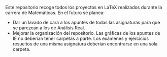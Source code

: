 Este repositorio recoge todos los proyectos en LaTeX realizados durante la carrera de Matemáticas. En el futuro se planea:
- Dar un lavado de cara a los apuntes de todas las asignaturas para que se parezcan a los de Análisis Real.
- Mejorar la organización del repositorio. Las gráficas de los apuntes de IE no deberían tener carpetas a parte. Los exámenes y ejercicios resueltos de una misma asignatura deberían encontrarse en una sola carpeta.
